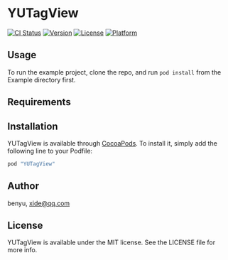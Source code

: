 # YUTagView

[![CI Status](http://img.shields.io/travis/benyu/YUTagView.svg?style=flat)](https://travis-ci.org/benyu/YUTagView)
[![Version](https://img.shields.io/cocoapods/v/YUTagView.svg?style=flat)](http://cocoapods.org/pods/YUTagView)
[![License](https://img.shields.io/cocoapods/l/YUTagView.svg?style=flat)](http://cocoapods.org/pods/YUTagView)
[![Platform](https://img.shields.io/cocoapods/p/YUTagView.svg?style=flat)](http://cocoapods.org/pods/YUTagView)

## Usage

To run the example project, clone the repo, and run `pod install` from the Example directory first.

## Requirements

## Installation

YUTagView is available through [CocoaPods](http://cocoapods.org). To install
it, simply add the following line to your Podfile:

```ruby
pod "YUTagView"
```

## Author

benyu, xide@qq.com

## License

YUTagView is available under the MIT license. See the LICENSE file for more info.
